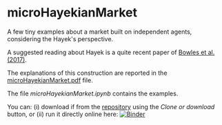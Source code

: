 # microHayekianMarket
A few tiny examples about a market built on independent agents, considering the Hayek's perspective.

A suggested reading about Hayek is a quite recent paper of [Bowles et al. (2017)](https://www.aeaweb.org/articles?id=10.1257/jep.31.3.215).

The explanations of this construction are reported in the [microHayekianMarket.pdf](https://github.com/terna/microHayekianMarket/blob/master/microHayekianMarket.pdf) file.

The file *microHayekianMarket.ipynb* contains the examples.

You can: (i) download if from the [repository](https://github.com/terna/microHayekianMarket) using the *Clone or download* button, or (ii) run it directly online here: [![Binder](https://mybinder.org/badge.svg)](https://mybinder.org/v2/gh/terna/microHayekianMarket/master?filepath=microHayekianMarket.ipynb)
